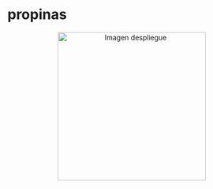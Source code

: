 # propinas


<div>
<p style = 'text-align:center;'>
<img src="https://res.cloudinary.com/jorge-tarifa/image/upload/v1649351326/campo%20de%20entrenamiento/Screenshot_from_2022-04-07_12-08-30_icj7wk.png"    alt="Imagen despliegue" width="300px">
</p>
</div>
